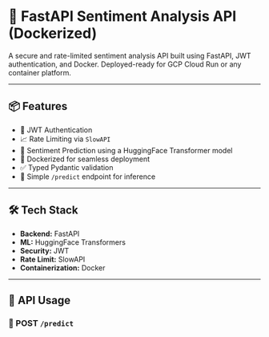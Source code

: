 # 🚀 FastAPI Sentiment Analysis API (Dockerized)

A secure and rate-limited sentiment analysis API built using FastAPI, JWT authentication, and Docker. Deployed-ready for GCP Cloud Run or any container platform.

---

## 📦 Features

- 🔐 JWT Authentication
- 📈 Rate Limiting via `SlowAPI`
- 🤖 Sentiment Prediction using a HuggingFace Transformer model
- 🐳 Dockerized for seamless deployment
- ✅ Typed Pydantic validation
- 📄 Simple `/predict` endpoint for inference

---

## 🛠️ Tech Stack

- **Backend:** FastAPI
- **ML:** HuggingFace Transformers
- **Security:** JWT
- **Rate Limit:** SlowAPI
- **Containerization:** Docker

---

## 🧪 API Usage

### 🔐 POST `/predict`



